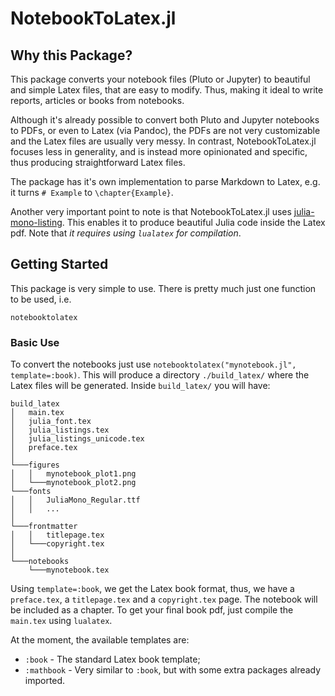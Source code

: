 # NotebookToLatex.jl

## Why this Package?
This package converts your notebook files (Pluto or Jupyter) to beautiful and
simple Latex files, that are easy to modify. Thus, making it ideal
to write reports, articles or books from notebooks.

Although it's already possible to convert both Pluto and Jupyter notebooks
to PDFs, or even to Latex (via Pandoc), the PDFs are not very customizable
and the Latex files are usually very messy.
In contrast, NotebookToLatex.jl focuses less in generality, and is instead
more opinionated and specific, thus producing straightforward Latex files.

The package has it's own implementation to parse Markdown to Latex,
e.g. it turns `# Example` to `\chapter{Example}`.

Another very important point to note is that NotebookToLatex.jl uses
[julia-mono-listing](https://github.com/mossr/julia-mono-listings).
This enables it to produce beautiful Julia code inside the Latex pdf.
Note that *it requires using `lualatex` for compilation*.

## Getting Started

This package is very simple to use. There is pretty much just one
function to be used, i.e.
```@docs
notebooktolatex
```

### Basic Use
To convert the notebooks just use `notebooktolatex("mynotebook.jl", template=:book)`.
This will produce a directory `./build_latex/` where the Latex files
will be generated. Inside `build_latex/` you will have:
```
build_latex
│   main.tex
│   julia_font.tex
│   julia_listings.tex
│   julia_listings_unicode.tex
│   preface.tex
│
└───figures
│   │   mynotebook_plot1.png
│   └───mynotebook_plot2.png
└───fonts
│   │   JuliaMono_Regular.ttf
│   │   ...
│   
└───frontmatter
│   │   titlepage.tex
│   └───copyright.tex
│
└───notebooks
    └───mynotebook.tex
```
Using `template=:book`, we get the Latex book format, thus, we have a `preface.tex`,
a `titlepage.tex` and a `copyright.tex` page. The notebook will be included
as a chapter. To get your final book pdf, just compile the `main.tex` using `lualatex`.

At the moment, the available templates are:
* `:book` - The standard Latex book template;
* `:mathbook` - Very similar to `:book`, but with some extra packages already imported.

